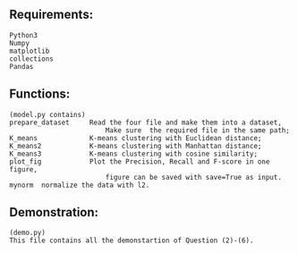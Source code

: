 
## Requirements:
    Python3
    Numpy 
    matplotlib
    collections
    Pandas

## Functions:
    (model.py contains)
    prepare_dataset     Read the four file and make them into a dataset,
                        	Make sure  the required file in the same path;
    K_means             K-means clustering with Euclidean distance;
    K_means2            K-means clustering with Manhattan distance;
    K_means3            K-means clustering with cosine similarity;
    plot_fig           	Plot the Precision, Recall and F-score in one figure,
                           	figure can be saved with save=True as input.
    mynorm	normalize the data with l2.	

## Demonstration:
    (demo.py)
    This file contains all the demonstartion of Question (2)-(6).
	
